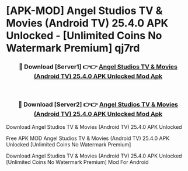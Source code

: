 # [APK-MOD] Angel Studios  TV & Movies (Android TV) 25.4.0 APK Unlocked - [Unlimited Coins No Watermark Premium] qj7rd



<div align="center">
<h3>🔴 Download [Server1] 👉👉 <a href="https://momento.my/?title=Angel_Studios__TV_&_Movies_(Android_TV)_25.4.0_APK_Unlocked">Angel Studios  TV & Movies (Android TV) 25.4.0 APK Unlocked Mod Apk</a></h3><br>

<h3>🔴 Download [Server2] 👉👉 <a href="https://momento.my/?title=Angel_Studios__TV_&_Movies_(Android_TV)_25.4.0_APK_Unlocked">Angel Studios  TV & Movies (Android TV) 25.4.0 APK Unlocked Mod Apk</a></h3>
</div>



Download Angel Studios  TV & Movies (Android TV) 25.4.0 APK Unlocked 

Free APK MOD Angel Studios  TV & Movies (Android TV) 25.4.0 APK Unlocked [Unlimited Coins No Watermark Premium]

Download Angel Studios  TV & Movies (Android TV) 25.4.0 APK Unlocked [Unlimited Coins No Watermark Premium] Mod For Android
